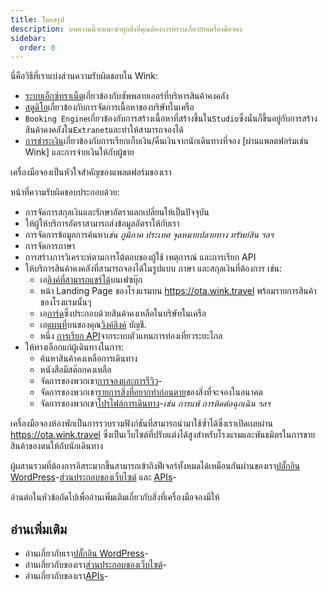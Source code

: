 ```yaml
---
title: โดยสรุป
description: บทความนี้จะแนะนำทุกสิ่งที่คุณต้องการทราบเกี่ยวกับเครื่องมือจอง
sidebar:
  order: 0
---
```

นี่คือวิธีที่เราแบ่งส่วนความรับผิดชอบใน Wink:

* [ระบบเอ็กซ์ทราเน็ต](/extranet/what-is-extranet)เกี่ยวข้องกับซัพพลายเออร์ที่บริหารสินค้าคงคลัง
* [สตูดิโอ](/studio/what-is-studio)เกี่ยวข้องกับการจัดการเนื้อหาของบริษัทในเครือ
* `Booking Engine`เกี่ยวข้องกับการสร้างเนื้อหาที่สร้างขึ้นใน`Studio`ซึ่งนั่นก็ขึ้นอยู่กับการสร้างสินค้าคงคลังใน`Extranet`และทำให้สามารถจองได้
* [การชำระเงิน](/payment/what-is-trip-pay)เกี่ยวข้องกับการเรียกเก็บเงิน/คืนเงินจากนักเดินทางที่จอง \[ผ่านแพลตฟอร์มเช่น Wink] และการจ่ายเงินให้กับผู้ขาย

เครื่องมือจองเป็นหัวใจสำคัญของแพลตฟอร์มของเรา

หน้าที่ความรับผิดชอบประกอบด้วย:

* การจัดการสกุลเงินและรักษาอัตราแลกเปลี่ยนให้เป็นปัจจุบัน
* ให้ผู้ให้บริการอัตราสามารถส่งข้อมูลอัตราให้กับเรา
* การจัดการข้อมูลการค้นหา*เช่น ภูมิภาค ประเทศ จุดหมายปลายทาง ทรัพย์สิน ฯลฯ*
* การจัดการภาษา
* การสร้างการวิเคราะห์ตามการโต้ตอบของผู้ใช้ เหตุการณ์ และการเรียก API
* ให้บริการสินค้าคงคลังที่สามารถจองได้ในรูปแบบ ภาษา และสกุลเงินที่ต้องการ เช่น:
  * เอ[ลิงค์ที่สามารถแชร์ได้](/studio/shareable-links)บนเฟซบุ๊ก
  * หน้า Landing Page ของโรงแรมบน https://ota.wink.travel พร้อมรายการสินค้าของโรงแรมนั้นๆ
  * เอ[การ์ด](/studio/cards)ซึ่งประกอบด้วยสินค้าคงเหลือในบริษัทในเครือ
  * เอ[แผนที่](/studio/maps)บนของคุณ[วิงค์ลิงค์](/link-manager/wink-links) บัญชี.
  * หนึ่ง [การเรียก API](/developers/apis)จากระบบตัวแทนการท่องเที่ยวระยะไกล
* ให้ทางเลือกแก่ผู้เดินทางในการ:
  * ค้นหาสินค้าคงเหลือการเดินทาง
  * หนังสือมีสต๊อกคงเหลือ
  * จัดการของพวกเขา[การจองและการรีวิว](/booking-engine/bookings)-
  * จัดการของพวกเขา[รายการสิ่งที่อยากทำก่อนตาย](/booking-engine/bucket-list)ของสิ่งที่จะจองในอนาคต
  * จัดการของพวกเขา[โปรไฟล์การเดินทาง](/booking-engine/travel-preferences)-*เช่น การแพ้ การติดต่อฉุกเฉิน ฯลฯ*

เครื่องมือจองห้องพักเป็นการรวบรวมฟังก์ชันที่สามารถนำมาใช้ซ้ำได้ซึ่งเราเปิดเผยผ่าน https://ota.wink.travel ซึ่งเป็นเว็บไซต์ที่ปรับแต่งได้สูงสำหรับโรงแรมและพันธมิตรในการขายสินค้าของตนให้กับนักเดินทาง

ผู้ผสานรวมที่ต้องการอิสระมากขึ้นสามารถเข้าถึงฟีเจอร์ทั้งหมดได้เหมือนกันผ่านของเรา[ปลั๊กอิน WordPress](/developers/wordpress/)-[ส่วนประกอบของเว็บไซต์](/developers/web-components) และ [APIs](/developers/apis)-

อ่านต่อในหัวข้อถัดไปเพื่ออ่านเพิ่มเติมเกี่ยวกับสิ่งที่เครื่องมือจองมีให้

## อ่านเพิ่มเติม

* อ่านเกี่ยวกับเรา[ปลั๊กอิน WordPress](/developers/wordpress/)-
* อ่านเกี่ยวกับของเรา[ส่วนประกอบของเว็บไซต์](/developers/web-components)-
* อ่านเกี่ยวกับของเรา[APIs](/developers/apis)-

